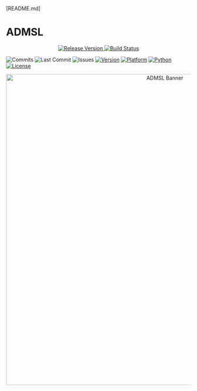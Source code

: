 [README.md]

# ADMSL

<p align="center">
  <a href="https://github.com/whisprer/ADMSL/releases"> 
    <img src="https://img.shields.io/github/v/release/whisprer/ADMSL?color=4CAF50&label=release" alt="Release Version"> 
  </a>
  <a href="https://github.com/whisprer/ADMSL/actions"> 
    <img src="https://img.shields.io/github/actions/workflow/status/whisprer/ADMSL/lint-and-plot.yml?label=build" alt="Build Status"> 
  </a>
</p>

![Commits](https://img.shields.io/github/commit-activity/m/whisprer/ADMSL?label=commits) 
![Last Commit](https://img.shields.io/github/last-commit/whisprer/ADMSL) 
![Issues](https://img.shields.io/github/issues/whisprer/ADMSL) 
[![Version](https://img.shields.io/badge/version-3.1.1-blue.svg)](https://github.com/whisprer/ADMSL) 
[![Platform](https://img.shields.io/badge/platform-Windows%2010%2F11-lightgrey.svg)](https://www.microsoft.com/windows)
[![Python](https://img.shields.io/badge/python-3.8%2B-blue.svg)](https://www.python.org)
[![License](https://img.shields.io/badge/license-MIT-green.svg)](LICENSE)

<p align="center">
  <img src="ADMSL-banner.png" width="850" alt="ADMSL Banner"> 
</p>
